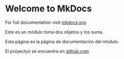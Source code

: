 # Welcome to MkDocs

For full documentation visit [mkdocs.org](https://www.mkdocs.org).

Este es un módulo toma dos objetos y los suma.

Esta página es la página de documentación del módulo.

El proyectyo se encuentra en [github.com](git@github.com:igfu2004/Sum.git)

